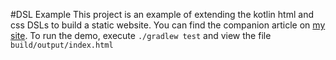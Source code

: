 #DSL Example
This project is an example of extending the kotlin html and css DSLs to build a static website.
You can find the companion article on [my site](https://wakingrufus.neocities.org/staticwebarticle.html).
To run the demo, execute `./gradlew test` and view the file `build/output/index.html`